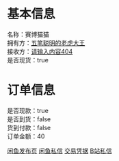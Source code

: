 # 基本信息

名称：赛博猫猫<br>
拥有方：[五笔聪明的老虎大王](https://space.bilibili.com/37473951?spm_id_from=333.999.0.0)<br>
接收方：[请输入内容404](https://space.bilibili.com/524486358)<br>
是否现货：true<br>

# 订单信息

是否现款：true<br>
是否到货：false<br>
货到付款：false<br>
订单金额：40<br>

[闲鱼发布页](https://m.tb.cn/h.56Vks2K?tk=JV0PWYhxv7O)
[闲鱼私信](https://qg46.github.io/i0/20231016/QQ图片20231016235256.jpg)
[交易凭据](https://qg46.github.io/i0/20231016/QQ图片20231017000132.jpg)
[B站私信](https://qg46.github.io/i0/20231016/QQ图片20231017000458.jpg)

